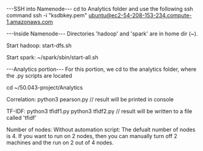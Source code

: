 ---SSH into Namenode---
cd to Analytics folder and use the following ssh command
ssh -i "ksdbkey.pem" ubuntu@ec2-54-208-153-234.compute-1.amazonaws.com

---Inside Namenode---
Directories 'hadoop' and 'spark' are in home dir (~).

Start hadoop: 
start-dfs.sh

Start spark:
~/spark/sbin/start-all.sh

---Analytics portion---
For this portion, we cd to the analytics folder, where the .py scripts are located

cd ~/50.043-project/Analytics 

Correlation:
	python3 pearson.py
	// result will be printed in console

TF-IDF:
	python3 tfidf1.py
	python3 tfidf2.py
	// result will be written to a file called 'tfidf'

Number of nodes: 
  Without automation script:
    The defualt number of nodes is 4. If you want to run on 2 nodes, then you can manually turn off 2 machines and the run on     2 out of 4 nodes.
